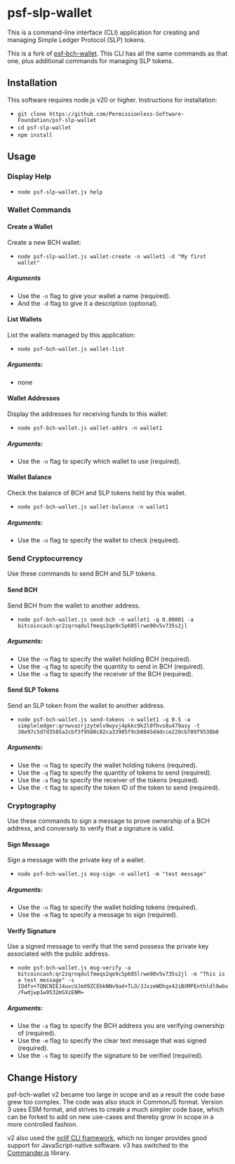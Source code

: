 # psf-slp-wallet

This is a command-line interface (CLI) application for creating and managing Simple Ledger Protocol (SLP) tokens.

This is a fork of [psf-bch-wallet](https://github.com/Permissionless-Software-Foundation/psf-bch-wallet). This CLI has all the same commands as that one, plus additional commands for managing SLP tokens.


## Installation

This software requires node.js v20 or higher. Instructions for installation:

- `git clone https://github.com/Permissionless-Software-Foundation/psf-slp-wallet`
- `cd psf-slp-wallet`
- `npm install`

## Usage

### Display Help

- `node psf-slp-wallet.js help`

### Wallet Commands

#### Create a Wallet

Create a new BCH wallet:

- `node psf-slp-wallet.js wallet-create -n wallet1 -d "My first wallet"`

##### Arguments
- Use the `-n` flag to give your wallet a name (required).
- And the `-d` flag to give it a description (optional).


#### List Wallets

List the wallets managed by this application:

- `node psf-bch-wallet.js wallet-list`

##### Arguments:
- none


#### Wallet Addresses

Display the addresses for receiving funds to this wallet:

- `node psf-bch-wallet.js wallet-addrs -n wallet1`

##### Arguments:

- Use the `-n` flag to specify which wallet to use (required).


#### Wallet Balance

Check the balance of BCH and SLP tokens held by this wallet.

- `node psf-bch-wallet.js wallet-balance -n wallet1`

##### Arguments:

- Use the `-n` flag to specify the wallet to check (required).


### Send Cryptocurrency

Use these commands to send BCH and SLP tokens.

#### Send BCH

Send BCH from the wallet to another address.

- `node psf-bch-wallet.js send-bch -n wallet1 -q 0.00001 -a bitcoincash:qr2zqrnqdulfmeqs2qe9c5p605lrwe90v5v735s2jl`

##### Arguments:
- Use the `-n` flag to specify the wallet holding BCH (required).
- Use the `-q` flag to specify the quantity to send in BCH (required).
- Use the `-a` flag to specify the receiver of the BCH (required).


#### Send SLP Tokens

Send an SLP token from the wallet to another address.

- `node psf-bch-wallet.js send-tokens -n wallet1 -q 0.5 -a simpleledger:qrnwvazrjzytmlv9wyvj4pkkc9k2l0fhvs8u479asy -t 38e97c5d7d3585a2cbf3f9580c82ca33985f9cb0845d4dcce220cb709f9538b0`

##### Arguments:
- Use the `-n` flag to specify the wallet holding tokens (required).
- Use the `-q` flag to specify the quantity of tokens to send (required).
- Use the `-a` flag to specify the receiver of the tokens (required).
- Use the `-t` flag to specify the token ID of the token to send (required).


### Cryptography

Use these commands to sign a message to prove ownership of a BCH address, and conversely to verify that a signature is valid.

#### Sign Message

Sign a message with the private key of a wallet.

- `node psf-bch-wallet.js msg-sign -n wallet1 -m "test message"`

##### Arguments:
- Use the `-n` flag to specify the wallet holding tokens (required).
- Use the `-m` flag to specify a message to sign (required).

#### Verify Signature

Use a signed message to verify that the send possess the private key associated
with the public address.

- `node psf-bch-wallet.js msg-verify -a bitcoincash:qr2zqrnqdulfmeqs2qe9c5p605lrwe90v5v735s2jl -m "This is a test message" -s IOdfv+TQNCNIEJ4uvcUJmX9ZCEbkNNv9ad+TLO/JJxzeWDhqx42iBXMPEnthldl9wGx/Fwdjwp1w9532mSXzENM=`

##### Arguments:
- Use the `-a` flag to specify the BCH address you are verifying ownership of (required).
- Use the `-m` flag to specify the clear text message that was signed (required).
- Use the `-s` flag to specify the signature to be verified (required).


## Change History

psf-bch-wallet v2 became too large in scope and as a result the code base grew too complex. The code was also stuck in CommonJS format. Version 3 uses ESM format, and strives to create a much simpler code base, which can be forked to add on new use-cases and thereby grow in scope in a more controlled fashion.

v2 also used the [oclif CLI framework](https://oclif.io/), which no longer provides good support for JavaScript-native software. v3 has switched to the [Commander.js](https://github.com/tj/commander.js/) library.
